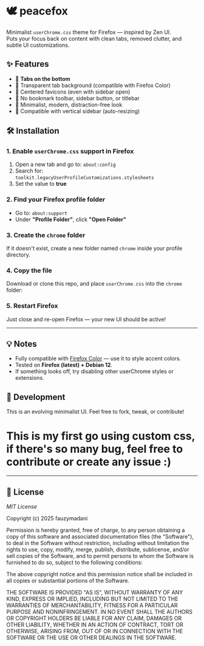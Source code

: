# 🕊️ peacefox

Minimalist `userChrome.css` theme for Firefox — inspired by Zen UI.  
Puts your focus back on content with clean tabs, removed clutter, and subtle UI customizations.

## ✨ Features

- 🔻 **Tabs on the bottom**
- 🌌 Transparent tab background (compatible with Firefox Color)
- 🧘 Centered favicons (even with sidebar open)
- 🧼 No bookmark toolbar, sidebar button, or titlebar
- 🧊 Minimalist, modern, distraction-free look
- 🧱 Compatible with vertical sidebar (auto-resizing)

## 🛠️ Installation

### 1. Enable `userChrome.css` support in Firefox

1. Open a new tab and go to: `about:config`
2. Search for:  
`toolkit.legacyUserProfileCustomizations.stylesheets`
3. Set the value to **true**

### 2. Find your Firefox profile folder

- Go to: `about:support`
- Under **"Profile Folder"**, click **"Open Folder"**

### 3. Create the `chrome` folder
If it doesn't exist, create a new folder named `chrome` inside your profile directory.

### 4. Copy the file
Download or clone this repo, and place `userChrome.css` into the `chrome` folder:


### 5. Restart Firefox

Just close and re-open Firefox — your new UI should be active!

---

## 💡 Notes
- Fully compatible with [Firefox Color](https://color.firefox.com/) — use it to style accent colors.
- Tested on **Firefox (latest) + Debian 12**.
- If something looks off, try disabling other userChrome styles or extensions.

## 🧪 Development
This is an evolving minimalist UI. Feel free to fork, tweak, or contribute!

# This is my first go using custom css, if there's so many bug, feel free to contribute or create any issue :)

---

## 📄 License
_MIT License_

Copyright (c) 2025 fauzymadani

Permission is hereby granted, free of charge, to any person obtaining a copy
of this software and associated documentation files (the "Software"), to deal
in the Software without restriction, including without limitation the rights
to use, copy, modify, merge, publish, distribute, sublicense, and/or sell
copies of the Software, and to permit persons to whom the Software is
furnished to do so, subject to the following conditions:

The above copyright notice and this permission notice shall be included in all
copies or substantial portions of the Software.

THE SOFTWARE IS PROVIDED "AS IS", WITHOUT WARRANTY OF ANY KIND, EXPRESS OR
IMPLIED, INCLUDING BUT NOT LIMITED TO THE WARRANTIES OF MERCHANTABILITY,
FITNESS FOR A PARTICULAR PURPOSE AND NONINFRINGEMENT. IN NO EVENT SHALL THE
AUTHORS OR COPYRIGHT HOLDERS BE LIABLE FOR ANY CLAIM, DAMAGES OR OTHER
LIABILITY, WHETHER IN AN ACTION OF CONTRACT, TORT OR OTHERWISE, ARISING FROM,
OUT OF OR IN CONNECTION WITH THE SOFTWARE OR THE USE OR OTHER DEALINGS IN THE
SOFTWARE.

